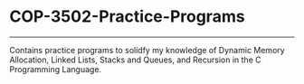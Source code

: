 # COP-3502-Practice-Programs
---
Contains practice programs to solidfy my knowledge of Dynamic Memory Allocation, Linked Lists, Stacks and Queues, and Recursion in the C Programming Language.
